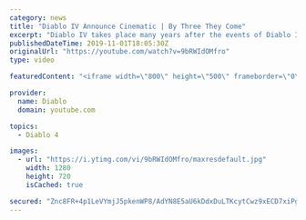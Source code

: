 ```yaml
---
category: news
title: "Diablo IV Announce Cinematic | By Three They Come"
excerpt: "Diablo IV takes place many years after the events of Diablo III, after millions have been slaughtered by the actions of the High Heavens and Burning Hells alike."
publishedDateTime: 2019-11-01T18:05:30Z
originalUrl: "https://youtube.com/watch?v=9bRWIdOMfro"
type: video

featuredContent: "<iframe width=\"800\" height=\"500\" frameborder=\"0\" src=\"https://www.youtube.com/embed/9bRWIdOMfro\" allow=\"accelerometer; autoplay; encrypted-media; gyroscope; picture-in-picture\" allowfullscreen></iframe>"

provider:
  name: Diablo
  domain: youtube.com

topics:
  - Diablo 4

images:
  - url: "https://i.ytimg.com/vi/9bRWIdOMfro/maxresdefault.jpg"
    width: 1280
    height: 720
    isCached: true

secured: "Znc8FR+4p1LeVYmjJ5pkenWP8/AdYN8E5aU6kDdxDuLTKcytCwz9xECD7xiPgA1i6ubsbRytBj7RS16n3WdZBHJiR4e9NRuKAP9AFx3vfKkSqnu2bqn6ralea5gGUQsREifd27Hc1wJ4nsQ/cUEydN89l2VjoeskAOm0VfAa2YeeP4MB7Dz/I8GGteUToyd074BK+9XGb1zXyuF+qQ6QYwpZ49HhDIRIr3GGqQVqvXdCuefgdrF3ZRa+sMCPm650Rf+KhGH/M3THr11caBsHpL04kSiCjQy/Ah7BGY37pWalzma47GXUglG7uWw2V6eUjX5LGZ8Rl7HtdVIZke9uJfgvzNyYRumb1m3P5EbiRt302caNTNWKeMuhFQNyqKfCOUxuSY6ybXzkQvGv2c1gyQTG3j5FXO4n9yhbOjGoYWDEKqT+JBecIn2OFKsFw+D+;7k952kUJHSuq//nlFMCRcA=="
---
```


